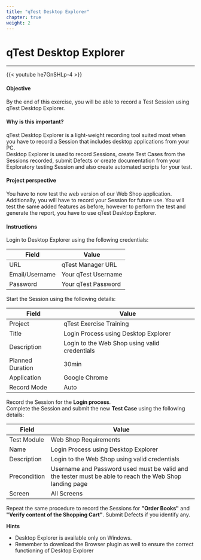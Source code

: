 ```yaml
---
title: "qTest Desktop Explorer"
chapter: true
weight: 2
---
```



# qTest Desktop Explorer   
----

{{< youtube he7GnSHLp-4 >}}


#### Objective   
By the end of this exercise, you will be able to record a Test Session using qTest Desktop Explorer.   

#### Why is this important?    
qTest Desktop Explorer is a light-weight recording tool suited most when you have to record a Session that includes desktop
applications from your PC.    
Desktop Explorer is used to record Sessions, create Test Cases from the Sessions recorded, submit Defects or create
documentation from your Exploratory testing Session and also create automated scripts for your test.   

#### Project perspective   
You have to now test the web version of our Web Shop application. Additionally, you will have to record your Session for
future use. You will test the same added features as before, however to perform the test and generate the report, you have
to use qTest Desktop Explorer.   

#### Instructions   

Login to Desktop Explorer using the following credentials:   

| Field | Value |
| ---- | ---- |
| URL | qTest Manager URL |
| Email/Username | Your qTest Username |
| Password | Your qTest Password |   

Start the Session using the following details:   

| Field | Value |
| ---- | ---- |
| Project | qTest Exercise Training |
| Title | Login Process using Desktop Explorer |
| Description | Login to the Web Shop using valid credentials |
| Planned Duration | 30min |
| Application | Google Chrome |
| Record Mode | Auto |   

Record the Session for the **Login process**.   
Complete the Session and submit the new **Test Case** using the following details:

| Field | Value |
| ---- | ---- |
| Test Module | Web Shop Requirements |
| Name | Login Process using Desktop Explorer |
| Description | Login to the Web Shop using valid credentials |
| Precondition | Username and Password used must be valid and the tester must be able to reach the Web Shop landing page |
| Screen | All Screens |   

Repeat the same procedure to record the Sessions for **"Order Books"** and **"Verify content of the Shopping Cart"**. Submit Defects if you identify any.   

**Hints**   
- Desktop Explorer is available only on Windows.   
- Remember to download the Browser plugin as well to ensure the correct functioning of Desktop Explorer
